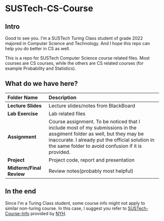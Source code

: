 # SUSTech-CS-Course
## Intro
Good to see you.
I'm a SUSTech Turing Class student of grade 2022 majored in Computer Science and Technology.
And I hope this repo can help you do better in CS as well.

This is a repo for SUSTech Computer Science course related files.
Most courses are CS courses, while the others are CS related courses (for example Probability and Statistics).

## What do we have here?
| **Folder Name** | **Description** |
| :--- | :--- |
| **Lecture Slides** | Lecture slides/notes from BlackBoard |
| **Lab Exercise** | Lab related files |
| **Assignment** | Course assignment. To be noticed that I include most of my submissions in the assgiment folder as well, but they may be inaccurate. I already put the official solution in the same folder to avoid confusion if it is provided. |
| **Project** | Project code, report and presentation |
| **Midterm/Final Review** | Review notes(probably most helpful) |

## In the end
Since I'm a Turing Class student, some course info might not apply to similar non-turing course.
In this case, I suggest you refer to [SUSTech-Course-Info](https://github.com/NYH-Dolphin/SUSTech-Course-Info) provided by [NYH](https://github.com/NYH-Dolphin).
